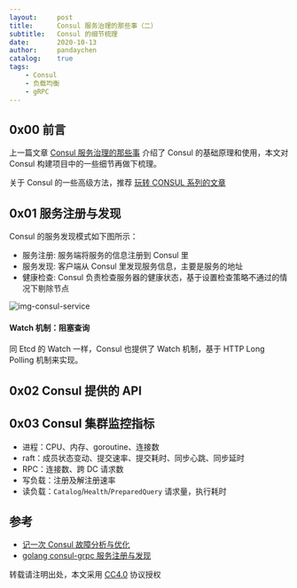```yaml
---
layout:     post
title:      Consul 服务治理的那些事（二）
subtitle:   Consul 的细节梳理
date:       2020-10-13
author:     pandaychen
catalog:    true
tags:
    - Consul
    - 负载均衡
    - gRPC
---
```


##  0x00    前言
上一篇文章 [Consul 服务治理的那些事](https://pandaychen.github.io/2019/10/12/CONSUL-APPLICATION/) 介绍了 Consul 的基础原理和使用，本文对 Consul 构建项目中的一些细节再做下梳理。

关于 Consul 的一些高级方法，推荐 [玩转 CONSUL 系列的文章](http://vearne.cc/archives/13983)

##  0x01    服务注册与发现
Consul 的服务发现模式如下图所示：

-   服务注册: 服务端将服务的信息注册到 Consul 里
-   服务发现: 客户端从 Consul 里发现服务信息，主要是服务的地址
-   健康检查: Consul 负责检查服务器的健康状态，基于设置检查策略不通过的情况下剔除节点

![img-consul-service]()

####   Watch 机制：阻塞查询
同 Etcd 的 Watch 一样，Consul 也提供了 Watch 机制，基于 HTTP Long Polling 机制来实现。

##  0x02    Consul 提供的 API



##  0x03    Consul 集群监控指标
-   进程：CPU、内存、goroutine、连接数
-   raft：成员状态变动、提交速率、提交耗时、同步心跳、同步延时
-   RPC：连接数、跨 DC 请求数
-   写负载：注册及解注册速率
-   读负载：`Catalog`/`Health`/`PreparedQuery` 请求量，执行耗时

##  参考
-   [记一次 Consul 故障分析与优化](https://www.infoq.cn/article/qv02j2ezmjbow8ckcopg)
-   [golang consul-grpc 服务注册与发现](http://www.hatlonely.com/2018/06/23/golang-consul-grpc-%E6%9C%8D%E5%8A%A1%E6%B3%A8%E5%86%8C%E4%B8%8E%E5%8F%91%E7%8E%B0/index.html)

转载请注明出处，本文采用 [CC4.0](http://creativecommons.org/licenses/by-nc-nd/4.0/) 协议授权


